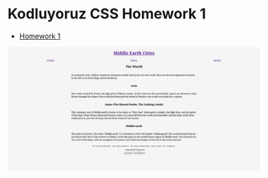 # Kodluyoruz CSS Homework 1

- [Homework 1](https://app.patika.dev/courses/css/odev1)

![image](images/image.png)
